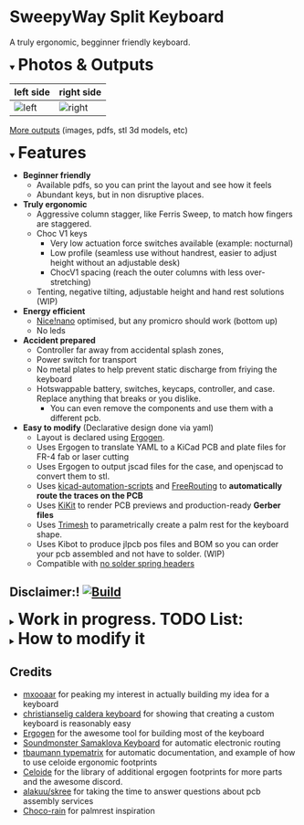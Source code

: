 # SweepyWay Split Keyboard 

A truly ergonomic, begginner friendly keyboard.

<details open><summary><span style="font-size: 2em; font-weight: bold;">Photos & Outputs</span></summary> 

left side | right side
-|-
![left](https://happily-coding.github.io/SweepyWay/images/left_pcb-top.png) | ![right](https://happily-coding.github.io/SweepyWay/images/right_pcb-top.png)

[More outputs](https://happily-coding.github.io/SweepyWay/) (images, pdfs, stl 3d models, etc)
<!-- 
![left bottom](https://happily-coding.github.io/SweepyWay/images/left_pcb-bottom.png) | ![right bottom](https://happily-coding.github.io/SweepyWay/images/right_pcb-bottom.png)
-->
</details>

<details open><summary><span style="font-size: 2em; font-weight: bold;">Features</span></summary> 

* **Beginner friendly**
  * Available pdfs, so you can print the layout and see how it feels
  * Abundant keys, but in non disruptive places.
* **Truly ergonomic**
  * Aggressive column stagger, like Ferris Sweep, to match how fingers are staggered.
  * Choc V1 keys
    * Very low actuation force switches available (example: nocturnal)
    * Low profile (seamless use without handrest, easier to adjust height without an adjustable desk)
    * ChocV1 spacing (reach the outer columns with less over-stretching)
  * Tenting, negative tilting, adjustable height and hand rest solutions (WIP)
* **Energy efficient**
  * [Nice!nano](https://nicekeyboards.com/nice-nano) optimised, but any promicro should work (bottom up) 
  <!-- * [Nice!view](https://nicekeyboards.com/nice-view) support Not tested, probably requires small modifications --> 
  * No leds
* **Accident prepared** 
  * Controller far away from accidental splash zones,
  * Power switch for transport
  * No metal plates to help prevent static discharge from friying the keyboard
  * Hotswappable battery, switches, keycaps, controller, and case. Replace anything that breaks or you dislike.
    * You can even remove the components and use them with a different pcb.
* **Easy to modify** (Declarative design done via yaml)
  * Layout is declared using [Ergogen](https://github.com/mrzealot/ergogen/). 
  * Uses Ergogen to translate YAML to a KiCad PCB and plate files for FR-4 fab or laser cutting
  * Uses Ergogen to output jscad files for the case, and openjscad to convert them to stl.
  * Uses [kicad-automation-scripts](https://github.com/productize/kicad-automation-scripts) and [FreeRouting](https://github.com/freerouting/freerouting) to **automatically route the traces on the PCB**
  * Uses [KiKit](https://github.com/yaqwsx/KiKit) to render PCB previews and production-ready **Gerber files**
  * Uses [Trimesh](https://github.com/mikedh/trimesh/tree/main) to parametrically create a palm rest for the keyboard shape.
  * Uses Kibot to produce jlpcb pos files and BOM so you can order your pcb assembled and not have to solder. (WIP) 
  * Compatible with [no solder spring headers](https://typeractive.xyz/products/no-solder-spring-headers) 

## Disclaimer:! [![Build](https://github.com/Happily-Coding/SweepyWay/actions/workflows/build.yaml/badge.svg)](https://github.com/Happily-Coding/SweepyWay/actions/workflows/build.yaml)
<details><summary><span style="font-size: 2em; font-weight: bold;"> Work in progress. TODO List:</span></summary> 

- perfect top case, and replicate for right side
  - the controller area is delicate, we need to only increase height on the part that the controller and maybe the jsph and reset switch are, since otherwise they wont fit with the plate cutting into them
  - We need to keep the reset butotn exposed to the outside if we want to be able to use the keyboard flash with the cover on (which may be important for typing)
- add the battery and microcontroller 3d model to check there are no issues
- add a lengua in the wall of the case below the top plate to en sure no drainage on the corners?
- Add parametric tenting legs.
- Add spacing between case wall and pcb (add some more padding in addition to the wall thickness)
- Finish making hand rest parametric and integrate it into the pipeline
- Fix the additional outline to cover the controller
- make sure the bom & pos are outputed correctly and ideally automated
- Nice haves:
  - Make base tilting and tenting compatible and or adjustable height
  - add water draining holes
  - Add a piece of plastic that goes inward from the top of the border and fits in it to cover the pcb
  - add leds and spacing for a big batery in the tenting solution
  - add other controller types
  - improve controller pin assignment for better routing
  - Add headers soldering from jlpcb
  - add a tenting system with space for a larger batery or make space for a larger batery in the palm rest, so you can reasonably use the keyboard with rgb.
  - Add row staggered variants that are space efficient.
  - Make sure the keyboard is correctly produced with mbk spacing, and mx spacing.
  - Add the ability to customize keycap spacing for the outer columns and rows
</details>


<details><summary><span style="font-size: 2em; font-weight: bold;">How to modify it</span></summary> 

### Setup
If you would like to modify this:
* fork it
* clone it locally with celoide submodule git clone --recurse-submodules https://github.com/Happily-Coding/SweepyWay.git
* change `ergogen/config.yaml` to your liking
* reactivate github workflows
* reactivate github pages at https://github.com/your-name/your-repo/settings/pages, choose github actions instead of a branch
* push your changes; the `build.yml` GitHub Workflows(https://github.com/your-name/your-repo/actions) will pick it up, autoroute and generate Gerbers, all in a zip file, and then deploy it to github pages(https://your-name.github.io/your-repo/).
* or:
  * make sure to have Docker CLI and NodeJS installed
  * run `make setup clean all`
  * check the `output` folder for KiCad PCBs and Gerbers
* you can find the latest build artifacts [here](https://happily-coding.github.io/SweepyWay/)

See the [workflow](.github/workflows/build.yml) or the [Makefile](Makefile) for more details.

### Quickly previewing the pcb before pushing
Open the project, open a terminal, run ```cd ergogen``` and ```ergogen .```

### Quickly previewing the case and other jscad files before pushing
Open [neorama openjscad](https://neorama.de/) , and drag the jscad file to the button, you can pan and move using right click or shift rightclick.


### Quickly previewing the palmrest before pushing
- Install uv ```pip install uv``` and run uv sync to generate your virtual environment (only once)
- Run ergogen to produce the outlines.
- ```uv run palmrest_and_tenting_creation/create_palmrest.py```

<!-- 
### Add more keys in places that don't interfere with the controller
Add elements to the row or column matrix, and map them (WIP, TODO explain with more detail)

### Use other controllers

### Use mx switches / chocv2 switches

### Use other battery/reset switches/ footprints
See this examples: 
https://github.com/jsbursik/Janus-Keyboard mx nice nano reversible with custom footprints
https://github.com/tarneaux/triboard xiao controller choc spaced reversible with battery polygon!
https://github.com/Henkru/novum mx with jlpcb target, middle layer for stability, and awesome background art
https://github.com/Musab-Hassan/aurora_keyboard very detailed, and well organized mx example
https://github.com/soundmonster/samoklava/tree/main
https://github.com/christianselig/caldera-keyboard/blob/main/ergogen/config.yaml
https://github.com/jusdisgi/splaveferris/blob/main/ergogen/config.yaml (choc v1, smd) <-- reference for mirrored
https://github.com/jusdisgi/biggie-splays/blob/main/biggie-splays_choc_v1/config.yaml mirror matrix
https://pastebin.com/JzsmATYZ celoide reversible (obtianed from atreus/absolem discord) https://cdn.discordapp.com/attachments/759825860617437204/1376609916986327150/pleiades.yaml?ex=685b8624&is=685a34a4&hm=b6c63e79710fd8ff0cd410843348a5f8570dccdcfe2448ce519ddc2d7e60ecf4&
Complex case, and mounting example with celodie footpritns https://github.com/MalusKnight/SplitMax-Ergogen/blob/main/config.yaml and oleds
https://github.com/Nuclear-Squid/Quacken/blob/main/config.yaml [ro micro non celoide]
https://peterlyons.com/problog/2024/05/kipra-keyboard/ how to load an ergogen otuput to freecad 
https://github.com/johnlamb/LambBT/blob/main/ergogen/config.yaml case, m2 screwes, etc 
https://github.com/AtomicJon/jonkey/blob/main/jonkey-v2.yml other celoide footprints usage
https://github.com/scipioni/clavis alternative stup for auto routing 
#asym in theory can be used in outlines to get only mirrored or only normal points https://docs.ergogen.xyz/outlines/
-->
</details>


## Credits
- [mxooaar](https://www.reddit.com/r/ErgoMechKeyboards/comments/1lanvon/comment/mxooaar/) for peaking my interest in actually building my idea for a keyboard
- [christianselig caldera keyboard](https://github.com/christianselig/caldera-keyboard) for showing that creating a custom keyboard is reasonably easy
- [Ergogen](https://github.com/ergogen/ergogen) for the awesome tool for building most of the keyboard
- [Soundmonster Samaklova Keyboard](https://github.com/soundmonster/samoklava/tree/main) for automatic electronic routing
- [tbaumann typematrix](https://github.com/tbaumann/typematrix_split_new/tree/main/ergogen) for automatic documentation, and example of how to use celoide ergonomic footprints
- [Celoide](https://github.com/ceoloide/ergogen-footprints) for the library of additional ergogen footprints for more parts and the awesome discord.
- [alakuu/skree](https://www.reddit.com/user/alakuu/) for taking the time to answer questions about pcb assembly services
- [Choco-rain](https://www.reddit.com/r/MechanicalKeyboards/comments/qanrr8/corne_with_3d_printed_cases_wrist_rests_and_plates/) for palmrest inspiration
